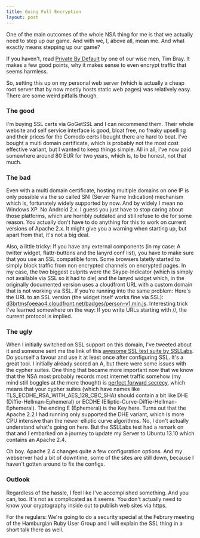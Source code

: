 ```yaml
---
title: Going Full Encryption
layout: post
---
```

One of the main outcomes of the whole NSA thing for me is that we actually need to step up our game. And with we, I, above all, mean me. And what exactly means stepping up our game?

If you haven't, read [Private By Default](https://www.tbray.org/ongoing/When/201x/2012/12/02/HTTPS) by one of our wise men, Tim Bray. It makes a few good points, why it makes sense to even encrypt traffic that seems harmless.

So, setting this up on my personal web server (which is actually a cheap root server that by now mostly hosts static web pages) was relatively easy. There are some weird pitfalls though.

<!-- more -->

### The good

I'm buying SSL certs via GoGetSSL and I can recommend them. Their whole website and self service interface is good, bloat free, no freaky upselling and their prices for the Comodo certs I bought there are hard to beat. I've bought a multi domain certificate, which is probably not the most cost effective variant, but I wanted to keep things simple. All in all, I've now paid somewhere around 80 EUR for two years, which is, to be honest, not that much.

### The bad

Even with a multi domain certificate, hosting multiple domains on one IP is only possible via the so called SNI (Server Name Indication) mechanism which is, fortunately widely supported by now. And by widely I mean no Windows XP. No Android 2.x. I guess you just have to stop caring about those platforms, which are horribly outdated and still refuse to die for some reason. You actually don't have to do anything for this to work on current versions of Apache 2.x. It might give you a warning when starting up, but apart from that, it's not a big deal.

Also, a little tricky: If you have any external components (in my case: A twitter widget, flattr-buttons and the lanyrd conf list), you have to make sure that you use an SSL compatible form. Some browsers latetly started to simply block traffic from non encrypted channels on encrypted pages. In my case, the two biggest culprits were the Skype-Indicator (which is simply not available via SSL so it had to die) and the lanyrd widget which, in the originally documented version uses a cloudfront URL with a custom domain that is not working via SSL. If you're running into the same problem: Here's the URL to an SSL version (the widget itself works fine via SSL): [d3brtmsfoeeao4.cloudfront.net/badges/person-v1.min.js](https://d3brtmsfoeeao4.cloudfront.net/badges/person-v1.min.js). Interesting trick I've learned somewhere on the way: If you write URLs starting with //, the current protocol is implied. 

### The ugly

When I initially switched on SSL support on this domain, I've tweeted about it and someone sent me the link of this [awesome SSL test suite by SSLLabs](https://www.ssllabs.com/ssltest/). Do yourself a favour and use it at least once after configuring SSL. It's a great tool. I initially already scored an A, but there were some issues with the cypher suites. One thing that became more important now that we know that the NSA most probably records most internet traffic somehow (my mind still boggles at the mere thought) is [perfect forward secrecy](http://en.wikipedia.org/wiki/Forward_secrecy), which means that your cypher suites (which have names like TLS_ECDHE_RSA_WITH_AES_128_CBC_SHA) should contain a bit like DHE (Diffie-Hellman-Ephemeral) or ECDHE (Elliptic-Curve-Diffie-Hellman-Ephemeral). The ending E (Ephemeral) is the Key here. Turns out that the Apache 2.2 I had running only supported the DHE variant, which is more CPU intensive than the newer elliptic curve algorithms. No, I don't actually understand what's going on here. But the SSLLabs test had a remark on that and I embarked on a journey to update my Server to Ubuntu 13.10 which contains an Apache 2.4. 

Oh boy. Apache 2.4 changes quite a few configuration options. And my webserver had a bit of downtime, some of the sites are still down, because I haven't gotten around to fix the configs.

### Outlook

Regardless of the hassle, I feel like I've accomplished something. And you can, too. It's not as complicated as it seems. You don't actually need to know your cryptography inside out to publish web sites via https.

For the regulars: We're going to do a security special at the Februry meeting of the Hamburgian Ruby User Group and I will explain the SSL thing in a short talk there as well.

